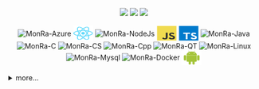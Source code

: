 <!--Hello
<h2><img src="https://emojis.slackmojis.com/emojis/images/1531849430/4246/blob-sunglasses.gif?1531849430" width="30"/> Hi 👋 , I'm MonRá! <img src="https://media.giphy.com/media/12oufCB0MyZ1Go/giphy.gif" width="50"></h2>
-->

<div>
  </p>
  <div align="center">
   <a href="https://www.facebook.com/ramon.chaib" target="_blank"><img src="https://img.shields.io/badge/-Facebook-%230077B5?style=for-the-badge&logo=facebook&logoColor=white" target="_blank"></a> 
  <a href="https://www.instagram.com/monrapps/" target="_blank"><img src="https://img.shields.io/badge/-Instagram-%23E4405F?style=for-the-badge&logo=instagram&logoColor=white" target="_blank"></a>
  <a href="https://www.linkedin.com/in/ramon-chaib-27007635/" target="_blank"><img src="https://img.shields.io/badge/-LinkedIn-%230077B5?style=for-the-badge&logo=linkedin&logoColor=white" target="_blank"></a>   
</div>
  
 <div style="display: inline_block" align="center"><br>
  <img align="center" alt="MonRa-Azure" height="30" width="40" src="https://cdn.jsdelivr.net/gh/devicons/devicon/icons/azure/azure-original.svg">
  <img align="center" alt="MonRa-React" height="30" width="40" src="https://raw.githubusercontent.com/devicons/devicon/master/icons/react/react-original.svg">
  <img align="center" alt="MonRa-NodeJs" height="30" width="40" src="https://cdn.jsdelivr.net/gh/devicons/devicon/icons/nodejs/nodejs-original.svg">
  <img align="center" alt="MonRa-Js" height="30" width="40" src="https://raw.githubusercontent.com/devicons/devicon/master/icons/javascript/javascript-original.svg">     <img align="center" alt="MonRa-Ts" height="30" width="40" src="https://raw.githubusercontent.com/devicons/devicon/master/icons/typescript/typescript-original.svg">
  <img align="center" alt="MonRa-Java" height="30" width="40" src="https://cdn.jsdelivr.net/gh/devicons/devicon/icons/java/java-original.svg">
  <img align="center" alt="MonRa-C" height="30" width="40" src="https://cdn.jsdelivr.net/gh/devicons/devicon/icons/c/c-original.svg">
  <img align="center" alt="MonRa-CS" height="30" width="40" src="https://cdn.jsdelivr.net/gh/devicons/devicon/icons/csharp/csharp-original.svg">
  <img align="center" alt="MonRa-Cpp" height="30" width="40" src="https://cdn.jsdelivr.net/gh/devicons/devicon/icons/cplusplus/cplusplus-original.svg">
  <img align="center" alt="MonRa-QT" height="30" width="40" src="https://cdn.jsdelivr.net/gh/devicons/devicon/icons/qt/qt-original.svg">
  <img align="center" alt="MonRa-Linux" height="30" width="40" src="https://cdn.jsdelivr.net/gh/devicons/devicon/icons/linux/linux-original.svg">
  <img align="center" alt="MonRa-Mysql" height="30" width="40" src="https://cdn.jsdelivr.net/gh/devicons/devicon/icons/mysql/mysql-original.svg">
  <img align="center" alt="MonRa-Docker" height="30" width="40" src="https://cdn.jsdelivr.net/gh/devicons/devicon/icons/docker/docker-original.svg">  
  <img align="center" alt="MonRa-Android" height="30" width="40" src="https://github.com/devicons/devicon/blob/master/icons/android/android-original.svg">
  
</div>
</a>

</br>
<!--
[![github activity graph](https://activity-graph.herokuapp.com/graph?username=monrapps&theme=chartreuse-dark)](https://github.com/monrapps/)
-->
<div>
<details>
      <summary>more...</summary>
      
<!--
### <img src="https://media.giphy.com/media/VgCDAzcKvsR6OM0uWg/giphy.gif" width="50"> A little more about me...  

```javascript
const monra = {
    pronouns: "He" | "Him",
    code: ["any"],
    askMeAbout: ["any"],
    technologies: {
        backEnd: {
            js: ["any"],
        },
        mobileApp: {
            native: ["Android Development"]
        },
        devOps: ["AWS", "Docker🐳", "Route53", "Nginx"],
        databases: ["mongo", "MySql", "sqlite"],
        misc: ["Firebase", "Socket.IO", "selenium", "open-cv", "php", "SuiteApp"]
    },
    architecture: ["Serverless Architecture", "Progressive web applications", "Single page applications"],
    currentFocus: "Building Robots to ease opertations",
    funFact: "There are two ways to write error-free programs; only the third one works"
};
```
-->

---
<!--START_SECTION:waka-->
![Code Time](http://img.shields.io/badge/Code%20Time-1%2C200%20hrs%209%20mins-blue)

![Profile Views](http://img.shields.io/badge/Profile%20Views-0-blue)

![Lines of code](https://img.shields.io/badge/From%20Hello%20World%20I%27ve%20Written-1.2%20million%20lines%20of%20code-blue)

**🐱 My GitHub Data** 

> 📦 65.8 kB Used in GitHub's Storage 
 > 
> 🏆 2,454 Contributions in the Year 2025
 > 
> 🚫 Not Opted to Hire
 > 
> 📜 24 Public Repositories 
 > 
> 🔑 20 Private Repositories 
 > 
**I'm an Early 🐤** 

```text
🌞 Morning                5868 commits        ████████░░░░░░░░░░░░░░░░░   32.93 % 
🌆 Daytime                6425 commits        █████████░░░░░░░░░░░░░░░░   36.06 % 
🌃 Evening                3181 commits        ████░░░░░░░░░░░░░░░░░░░░░   17.85 % 
🌙 Night                  2344 commits        ███░░░░░░░░░░░░░░░░░░░░░░   13.16 % 
```
📅 **I'm Most Productive on Thursday** 

```text
Monday                   3056 commits        ████░░░░░░░░░░░░░░░░░░░░░   17.15 % 
Tuesday                  3052 commits        ████░░░░░░░░░░░░░░░░░░░░░   17.13 % 
Wednesday                3309 commits        █████░░░░░░░░░░░░░░░░░░░░   18.57 % 
Thursday                 3582 commits        █████░░░░░░░░░░░░░░░░░░░░   20.10 % 
Friday                   2722 commits        ████░░░░░░░░░░░░░░░░░░░░░   15.28 % 
Saturday                 1105 commits        ██░░░░░░░░░░░░░░░░░░░░░░░   06.20 % 
Sunday                   992 commits         █░░░░░░░░░░░░░░░░░░░░░░░░   05.57 % 
```


📊 **This Week I Spent My Time On** 

```text
🕑︎ Time Zone: America/Sao_Paulo

💬 Programming Languages: 
Other                    8 hrs 37 mins       █████████████░░░░░░░░░░░░   50.76 % 
Markdown                 4 hrs 17 mins       ██████░░░░░░░░░░░░░░░░░░░   25.29 % 
Bash                     2 hrs 30 mins       ████░░░░░░░░░░░░░░░░░░░░░   14.73 % 
XML                      38 mins             █░░░░░░░░░░░░░░░░░░░░░░░░   03.82 % 
Devicetree               29 mins             █░░░░░░░░░░░░░░░░░░░░░░░░   02.85 % 

🔥 Editors: 
VS Code                  17 hrs              █████████████████████████   100.00 % 

🐱‍💻 Projects: 
gww-v6i                  8 hrs 50 mins       █████████████░░░░░░░░░░░░   52.00 % 
Markdown                 4 hrs 12 mins       ██████░░░░░░░░░░░░░░░░░░░   24.73 % 
gww-v6i_jiga             2 hrs 42 mins       ████░░░░░░░░░░░░░░░░░░░░░   15.89 % 
kernel                   29 mins             █░░░░░░░░░░░░░░░░░░░░░░░░   02.85 % 
u-boot                   12 mins             ░░░░░░░░░░░░░░░░░░░░░░░░░   01.22 % 

💻 Operating System: 
WSL                      12 hrs 47 mins      ███████████████████░░░░░░   75.27 % 
Windows                  4 hrs 12 mins       ██████░░░░░░░░░░░░░░░░░░░   24.73 % 
```

**I Mostly Code in C++** 

```text
C                        15 repos            ████░░░░░░░░░░░░░░░░░░░░░   17.24 % 
JavaScript               9 repos             ███░░░░░░░░░░░░░░░░░░░░░░   10.34 % 
Python                   9 repos             ███░░░░░░░░░░░░░░░░░░░░░░   10.34 % 
Shell                    6 repos             ██░░░░░░░░░░░░░░░░░░░░░░░   06.90 % 
HTML                     6 repos             ██░░░░░░░░░░░░░░░░░░░░░░░   06.90 % 
```



**Timeline**

![Lines of Code chart](https://raw.githubusercontent.com/monrapps/monrapps/master/assets/bar_graph.png)


 Last Updated on 19/06/2025 15:31:22 UTC
<!--END_SECTION:waka-->

